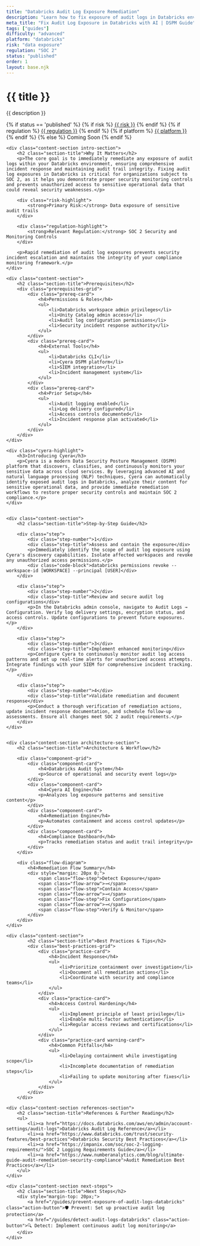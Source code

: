 ```yaml
---
title: "Databricks Audit Log Exposure Remediation"
description: "Learn how to fix exposure of audit logs in Databricks environments. Follow step-by-step guidance for SOC 2 compliance and security incident response."
meta_title: "Fix Audit Log Exposure in Databricks with AI | DSPM Guide"
tags: ["guides"]
difficulty: "advanced"
platform: "databricks"
risk: "data exposure"
regulation: "SOC 2"
status: "published"
order: 1
layout: base.njk
---
```


<div class="container">
    <div class="header">
        <h1>{{ title }}</h1>
        <p>{{ description }}</p>
        <div class="guide-tags-container">
			<div class="guide-tags-wrapper">
		    {% if status == 'published' %}
		        {% if risk %}
		        <a href="/risk/{{ risk | downcase | replace: ' ', '-' }}/" class="guide-tag risk">{{ risk }}</a>
		        {% endif %}
		        {% if regulation %}
		        <a href="/regulation/{{ regulation | downcase | replace: ' ', '-' }}/" class="guide-tag regulation">{{ regulation }}</a>
		        {% endif %}
		        {% if platform %}
		        <a href="/platforms/{{ platform | downcase | replace: ' ', '-' }}/" class="guide-tag platform">{{ platform }}</a>
		        {% endif %}
		    {% else %}
		        <span class="guide-tag coming-soon">Coming Soon</span>
		    {% endif %}
		</div>
		</div>
    </div>

    <div class="content-section intro-section">
        <h2 class="section-title">Why It Matters</h2>
        <p>The core goal is to immediately remediate any exposure of audit logs within your Databricks environment, ensuring comprehensive incident response and maintaining audit trail integrity. Fixing audit log exposures in Databricks is critical for organizations subject to SOC 2, as it helps you demonstrate proper security monitoring controls and prevents unauthorized access to sensitive operational data that could reveal security weaknesses.</p>
        
        <div class="risk-highlight">
            <strong>Primary Risk:</strong> Data exposure of sensitive audit trails
        </div>
        
        <div class="regulation-highlight">
            <strong>Relevant Regulation:</strong> SOC 2 Security and Monitoring Controls
        </div>
        
        <p>Rapid remediation of audit log exposures prevents security incident escalation and maintains the integrity of your compliance monitoring framework.</p>
    </div>

    <div class="content-section">
        <h2 class="section-title">Prerequisites</h2>
        <div class="prerequisites-grid">
            <div class="prereq-card">
                <h4>Permissions & Roles</h4>
                <ul>
                    <li>Databricks workspace admin privileges</li>
                    <li>Unity Catalog admin access</li>
                    <li>Audit log configuration permissions</li>
                    <li>Security incident response authority</li>
                </ul>
            </div>
            <div class="prereq-card">
                <h4>External Tools</h4>
                <ul>
                    <li>Databricks CLI</li>
                    <li>Cyera DSPM platform</li>
                    <li>SIEM integration</li>
                    <li>Incident management system</li>
                </ul>
            </div>
            <div class="prereq-card">
                <h4>Prior Setup</h4>
                <ul>
                    <li>Audit logging enabled</li>
                    <li>Log delivery configured</li>
                    <li>Access controls documented</li>
                    <li>Incident response plan activated</li>
                </ul>
            </div>
        </div>
    </div>
	
    <div class="cyera-highlight">
        <h3>Introducing Cyera</h3>
        <p>Cyera is a modern Data Security Posture Management (DSPM) platform that discovers, classifies, and continuously monitors your sensitive data across cloud services. By leveraging advanced AI and natural language processing (NLP) techniques, Cyera can automatically identify exposed audit logs in Databricks, analyze their content for sensitive operational data, and provide immediate remediation workflows to restore proper security controls and maintain SOC 2 compliance.</p>
    </div>
	

    <div class="content-section">
        <h2 class="section-title">Step-by-Step Guide</h2>
        
        <div class="step">
            <div class="step-number">1</div>
            <div class="step-title">Assess and contain the exposure</div>
            <p>Immediately identify the scope of audit log exposure using Cyera's discovery capabilities. Isolate affected workspaces and revoke any unauthorized access permissions.</p>
            <div class="code-block">databricks permissions revoke --workspace-id [WORKSPACE] --principal [USER]</div>
        </div>

        <div class="step">
            <div class="step-number">2</div>
            <div class="step-title">Review and secure audit log configurations</div>
            <p>In the Databricks admin console, navigate to Audit Logs → Configuration. Verify log delivery settings, encryption status, and access controls. Update configurations to prevent future exposures.</p>
        </div>

        <div class="step">
            <div class="step-number">3</div>
            <div class="step-title">Implement enhanced monitoring</div>
            <p>Configure Cyera to continuously monitor audit log access patterns and set up real-time alerts for unauthorized access attempts. Integrate findings with your SIEM for comprehensive incident tracking.</p>
        </div>

        <div class="step">
            <div class="step-number">4</div>
            <div class="step-title">Validate remediation and document response</div>
            <p>Conduct a thorough verification of remediation actions, update incident response documentation, and schedule follow-up assessments. Ensure all changes meet SOC 2 audit requirements.</p>
        </div>
    </div>


    <div class="content-section architecture-section">
        <h2 class="section-title">Architecture & Workflow</h2>
        
        <div class="component-grid">
            <div class="component-card">
                <h4>Databricks Audit System</h4>
                <p>Source of operational and security event logs</p>
            </div>
            <div class="component-card">
                <h4>Cyera AI Engine</h4>
                <p>Analyzes log exposure patterns and sensitive content</p>
            </div>
            <div class="component-card">
                <h4>Remediation Engine</h4>
                <p>Automates containment and access control updates</p>
            </div>
            <div class="component-card">
                <h4>Compliance Dashboard</h4>
                <p>Tracks remediation status and audit trail integrity</p>
            </div>
        </div>

        <div class="flow-diagram">
            <h4>Remediation Flow Summary</h4>
            <div style="margin: 20px 0;">
                <span class="flow-step">Detect Exposure</span>
                <span class="flow-arrow">→</span>
                <span class="flow-step">Contain Access</span>
                <span class="flow-arrow">→</span>
                <span class="flow-step">Fix Configuration</span>
                <span class="flow-arrow">→</span>
                <span class="flow-step">Verify & Monitor</span>
            </div>
        </div>
    </div>

	<div class="content-section">
	        <h2 class="section-title">Best Practices & Tips</h2>
	        <div class="best-practices-grid">
	            <div class="practice-card">
	                <h4>Incident Response</h4>
	                <ul>
	                    <li>Prioritize containment over investigation</li>
	                    <li>Document all remediation actions</li>
	                    <li>Coordinate with security and compliance teams</li>
	                </ul>
	            </div>
	            <div class="practice-card">
	                <h4>Access Control Hardening</h4>
	                <ul>
	                    <li>Implement principle of least privilege</li>
	                    <li>Enable multi-factor authentication</li>
	                    <li>Regular access reviews and certifications</li>
	                </ul>
	            </div>
	            <div class="practice-card warning-card">
	                <h4>Common Pitfalls</h4>
	                <ul>
	                    <li>Delaying containment while investigating scope</li>
	                    <li>Incomplete documentation of remediation steps</li>
	                    <li>Failing to update monitoring after fixes</li>
	                </ul>
	            </div>
	        </div>
	    </div>

    <div class="content-section references-section">
        <h2 class="section-title">References & Further Reading</h2>
        <ul>
            <li><a href="https://docs.databricks.com/aws/en/admin/account-settings/audit-logs">Databricks Audit Log Reference</a></li>
            <li><a href="https://www.databricks.com/trust/security-features/best-practices">Databricks Security Best Practices</a></li>
            <li><a href="https://impanix.com/soc/soc-2-logging-requirements/">SOC 2 Logging Requirements Guide</a></li>
            <li><a href="https://www.numberanalytics.com/blog/ultimate-guide-audit-remediation-security-compliance">Audit Remediation Best Practices</a></li>
        </ul>
    </div>

    <div class="content-section next-steps">
        <h2 class="section-title">Next Steps</h2>
        <div style="margin-top: 20px;">
            <a href="/guides/prevent-exposure-of-audit-logs-databricks" class="action-button">🛡️ Prevent: Set up proactive audit log protection</a>
            <a href="/guides/detect-audit-logs-databricks" class="action-button">🔍 Detect: Implement continuous audit log monitoring</a>
        </div>
    </div>
</div>